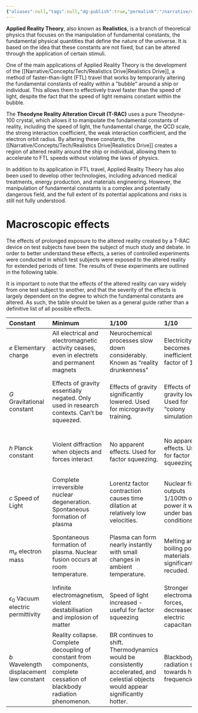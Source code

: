 ```yaml
---
{"aliases":null,"tags":null,"dg-publish":true,"permalink":"/narrative/concepts/science/applied-reality-theory/","dgPassFrontmatter":true}
---
```


**Applied Reality Theory**, also known as **Realistics**, is a branch of theoretical physics that focuses on the manipulation of fundamental constants, the fundamental physical quantities that define the nature of the universe. It is based on the idea that these constants are not fixed, but can be altered through the application of certain stimuli.

One of the main applications of Applied Reality Theory is the development of the [[Narrative/Concepts/Tech/Realistics Drive\|Realistics Drive]], a method of faster-than-light (FTL) travel that works by temporarily altering the fundamental constants of reality within a "bubble" around a ship or individual. This allows them to effectively travel faster than the speed of light, despite the fact that the speed of light remains constant within the bubble.

The **Theodyne Reality Alteration Circuit (T-RAC)** uses a pure Theodyne-100 crystal, which allows it to manipulate the fundamental constants of reality, including the speed of light, the fundamental charge, the QCD scale, the strong interaction coefficient, the weak interaction coefficient, and the electron orbit radius. By altering these constants, the [[Narrative/Concepts/Tech/Realistics Drive\|Realistics Drive]] creates a region of altered reality around the ship or individual, allowing them to accelerate to FTL speeds without violating the laws of physics.

In addition to its application in FTL travel, Applied Reality Theory has also been used to develop other technologies, including advanced medical treatments, energy production, and materials engineering. However, the manipulation of fundamental constants is a complex and potentially dangerous field, and the full extent of its potential applications and risks is still not fully understood.

# Macroscopic effects

The effects of prolonged exposure to the altered reality created by a T-RAC device on test subjects have been the subject of much study and debate. In order to better understand these effects, a series of controlled experiments were conducted in which test subjects were exposed to the altered reality for extended periods of time. The results of these experiments are outlined in the following table.

It is important to note that the effects of the altered reality can vary widely from one test subject to another, and that the severity of the effects is largely dependent on the degree to which the fundamental constants are altered. As such, the table should be taken as a general guide rather than a definitive list of all possible effects.

|  Constant                                    |  Minimum                                                                                                                 |                                                                                                                            1/100  |                                                                                   1/10  |        1x  |                                                                                                   10x  |                                                                                                                         100x  |
|:---------------------------------------------|:-------------------------------------------------------------------------------------------------------------------------|:----------------------------------------------------------------------------------------------------------------------------------|:----------------------------------------------------------------------------------------|:-----------|:-------------------------------------------------------------------------------------------------------|:------------------------------------------------------------------------------------------------------------------------------|
|  $e$ Elementary charge                       |  All electrical and electromagnetic activity ceases, even in electrets and permanent magnets                             |  Neurochemical processes slow down considerably. Known as “reality drunkenness”                                                   |  Electricity becomes inefficient by a factor of 10                                      |  Baseline  |  Semiconductors burn out unless protected from power surges                                            |  Semiconductor technology is infeasible to use and burns out                                                                  |
|  $G$ Gravitational constant                  |  Effects of gravity essentially negated. Only used in research contexts. Can’t be squeezed.                              |  Effects of gravity significantly lowered. Used for microgravity training.                                                        |  Effects of gravity lowered. Used for “colony simulation”                               |  Baseline  |  Effects of gravity heightened. Used for gravity torture and training purposes.                        |  Effects of gravity almost always lethal. Gravity lensing apparent - used in “gravity periscopes”                             |
|  $h$ Planck constant                         |  Violent diffraction when objects and forces interact                                                                    |  No apparent effects. Used for factor squeezing.                                                                                  |  No apparent effects. Used for factor squeezing.                                        |  Baseline  |  Radiation effects are amplified tenfold. Exercise caution around [[Narrative/Species/Tallisites\|Tallisites]].                      |  Near instant brain death occurs as a result of neurochemical surge.                                                          |
|  $c$ Speed of Light                          |  Complete irreversible nuclear degeneration. Spontaneous formation of plasma                                             |  Lorentz factor contraction causes time dilation at relatively low velocities.                                                    |  Nuclear fission outputs 1/100th of the power it would under baseline conditions.       |  Baseline  |  Magnetic decoherence - magnetism reduced by a factor of 100.                                          |  “Mattening” of materials due to relativistic effects being greatly reduced.                                                  |
|  $m_e$ electron mass                         |  Spontaneous formation of plasma. Nuclear fusion occurs at room temperature.                                             |  Plasma can form nearly instantly with small changes in ambient temperature.                                                      |  Melting and boiling point of materials significantly recuded.                          |  Baseline  |  Melting and boiling point of materials significantly raised, but decays faster, even stable nuclides  |  Near instant decay of all nuclides, including stable nuclides of Carbon and Oxygen                                           |
|  $\epsilon _0$ Vacuum electric permittivity  | Infinite electromagnetism, violent destabilisation and implosion of matter                                               | Speed of light increased - useful for factor squeezing                                                                            | Stronger electromagnetic forces, decreased electric capacitance                         |  Baseline  | Increased capacitance, weaker electromagnetic forces                                                   | Significantly lower speed of light.&nbsp;$\epsilon _0$ is directly connected to the speed of light.                           |
|  $b$ Wavelength displacement law constant    | Reality collapse. Complete decoupling of constant from components, complete cessation of blackbody radiation phenomenon. | BR continues to shift. Thermodynamics would be consistently accelerated, and celestial objects would appear significantly hotter. | Blackbody radiation shifts towards higher frequencies.                                  |  Baseline  | Blackbody radiation shifts towards lower frequencies.                                                  | BR continues to shift. Thermodynamics would be consistently lowered, and celestial objects would appear significantly colder. |  